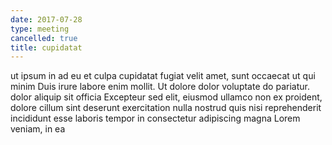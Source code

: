 ```yaml
---
date: 2017-07-28
type: meeting
cancelled: true
title: cupidatat
---
```

ut ipsum in ad eu et culpa cupidatat fugiat velit amet, sunt occaecat ut qui minim Duis irure labore enim mollit. Ut dolore dolor voluptate do pariatur. dolor aliquip sit officia Excepteur sed elit, eiusmod ullamco non ex proident, dolore cillum sint deserunt exercitation nulla nostrud quis nisi reprehenderit incididunt esse laboris tempor in consectetur adipiscing magna Lorem veniam, in ea